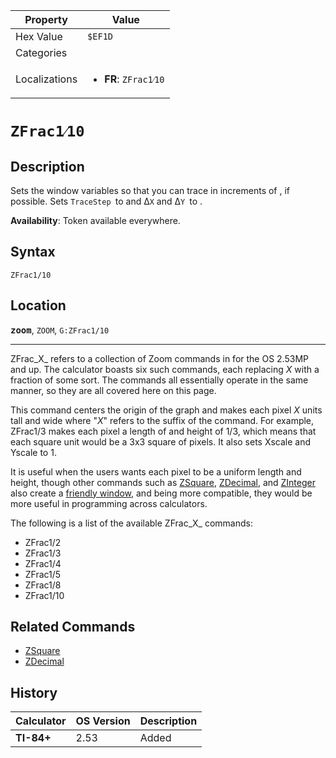 | Property      | Value |
|---------------|-------|
| Hex Value     | `$EF1D`|
| Categories    | <ul></ul> |
| Localizations | <ul><li><b>FR</b>: `ZFrac1⁄10`</li></ul> |

# `ZFrac1⁄10`

## Description
Sets the window variables so that you can trace in increments of , if possible. Sets `TraceStep `to  and Δ`X` and Δ`Y `to .


<b>Availability</b>: Token available everywhere.

## Syntax
`ZFrac1/10`

## Location
<tt><kbd><b>zoom</b></kbd></tt>, `ZOOM`, `G:ZFrac1/10`
<hr>

ZFrac_X_ refers to a collection of Zoom commands in for the OS 2.53MP and up. The calculator boasts six such commands, each replacing _X_ with a fraction of some sort. The commands all essentially operate in the same manner, so they are all covered here on this page.

This command centers the origin of the graph and makes each pixel _X_ units tall and wide where "_X_" refers to the suffix of the command. For example, ZFrac1/3 makes each pixel a length of and height of 1/3, which means that each square unit would be a 3x3 square of pixels. It also sets Xscale and Yscale to 1.

It is useful when the users wants each pixel to be a uniform length and height, though other commands such as [ZSquare](/zsquare), [ZDecimal](/zdecimal), and [ZInteger](/zinteger) also create a [friendly window](/friendly-window), and being more compatible, they would be more useful in programming across calculators.

The following is a list of the available ZFrac_X_ commands:

*   ZFrac1/2
*   ZFrac1/3
*   ZFrac1/4
*   ZFrac1/5
*   ZFrac1/8
*   ZFrac1/10

## Related Commands

*   [ZSquare](/zsquare)
*   [ZDecimal](/zdecimal)

## History
| Calculator | OS Version | Description |
|------------|------------|-------------|
| <b>TI-84+</b> | 2.53 | Added |


